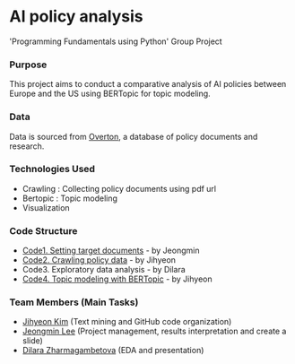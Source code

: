 # AI policy analysis
'Programming Fundamentals using Python' Group Project

### Purpose
This project aims to conduct a comparative analysis of AI policies between Europe and the US using BERTopic for topic modeling.

### Data
Data is sourced from [Overton](https://www.overton.io/), a database of policy documents and research.

### Technologies Used
- Crawling : Collecting policy documents using pdf url
- Bertopic : Topic modeling
- Visualization

### Code Structure
- [Code1. Setting target documents](https://github.com/kjh8331267/AI_policy_analysis/blob/main/1_Setting_target_documents.ipynb) - by Jeongmin
- [Code2. Crawling policy data](https://github.com/kjh8331267/AI_policy_analysis/blob/main/2_Crawling_overton_data.ipynb) - by Jihyeon
- Code3. Exploratory data analysis - by Dilara
- [Code4. Topic modeling with BERTopic](https://github.com/kjh8331267/AI_policy_analysis/blob/main/3_Topic_modeling_with_BERTopic.ipynb) - by Jihyeon

### Team Members (Main Tasks)
- [Jihyeon Kim](https://github.com/kjh8331267) (Text mining and GitHub code organization)
- [Jeongmin Lee](https://github.com/itzel36) (Project management, results interpretation and create a slide)
- [Dilara Zharmagambetova](https://github.com/DilaraZhar) (EDA and presentation)
